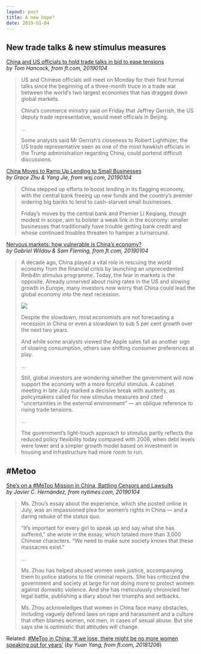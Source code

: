 ```yaml
---
layout: post
title: A new hope?
date: 2019-01-04
---
```


## New trade talks & new stimulus measures

[China and US officials to hold trade talks in bid to ease tensions](https://www.ft.com/content/d6b174de-0fca-11e9-a3aa-118c761d2745) <br> *by Tom Hancock, from ft.com, 20190104*

> US and Chinese officials will meet on Monday for their first formal talks since the beginning of a three-month truce in a trade war between the world’s two largest economies that has dragged down global markets.
>
> China’s commerce ministry said on Friday that Jeffrey Gerrish, the US deputy trade representative, would meet officials in Beijing.
>
> ...
>
> Some analysts said Mr Gerrish’s closeness to Robert Lighthizer, the US trade representative seen as one of the most hawkish officials in the Trump administration regarding China, could portend difficult discussions.

[China Moves to Ramp Up Lending to Small Businesses](https://www.wsj.com/articles/latest-chinese-central-bank-effort-better-than-nothing-analyst-says-11546604229) <br> *by Grace Zhu & Yang Jie, from wsj.com, 20190104*

> China stepped up efforts to boost lending in its flagging economy, with the central bank freeing up new funds and the country’s premier ordering big banks to lend to cash-starved small businesses.
>
> Friday’s moves by the central bank and Premier Li Keqiang, though modest in scope, aim to bolster a weak link in the economy: smaller businesses that traditionally have trouble getting bank credit and whose continued troubles threaten to hamper a turnaround.

[Nervous markets: how vulnerable is China’s economy?](https://www.ft.com/content/5839f5dc-0fdd-11e9-a3aa-118c761d2745) <br> *by Gabriel Wildau & Sam Fleming, from ft.com, 20190104*

> A decade ago, China played a vital role in rescuing the world economy from the financial crisis by launching an unprecedented Rmb4tn stimulus programme. Today, the fear in markets is the opposite. Already unnerved about rising rates in the US and slowing growth in Europe, many investors now worry that China could lead the global economy into the next recession. 
>
> ![](https://www.ft.com/__origami/service/image/v2/images/raw/http%3A%2F%2Fcom.ft.imagepublish.upp-prod-us.s3.amazonaws.com%2Fa65774e8-1022-11e9-a3aa-118c761d2745?source=next&fit=scale-down&quality=highest&width=700)
>
> Despite the slowdown, most economists are not forecasting a recession in China or even a slowdown to sub 5 per cent growth over the next two years.
>
> And while some analysts viewed the Apple sales fall as another sign of slowing consumption, others saw shifting consumer preferences at play. 
>
> ...
>
> Still, global investors are wondering whether the government will now support the economy with a more forceful stimulus. A cabinet meeting in late July marked a decisive break with austerity, as policymakers called for new stimulus measures and cited “uncertainties in the external environment” — an oblique reference to rising trade tensions. 
>
> ...
>
> The government’s light-touch approach to stimulus partly reflects the reduced policy flexibility today compared with 2008, when debt levels were lower and a simpler growth model based on investment in housing and infrastructure had more room to run. 

## \#Metoo

[She’s on a #MeToo Mission in China, Battling Censors and Lawsuits](https://www.nytimes.com/2019/01/04/world/asia/china-zhou-xiaoxuan-metoo.html) <br> *by Javier C. Hernández, from nytimes.com, 20190104*

> Ms. Zhou’s essay about the experience, which she posted online in July, was an impassioned plea for women’s rights in China — and a daring rebuke of the status quo.
>
> “It’s important for every girl to speak up and say what she has suffered,” she wrote in the essay, which totaled more than 3,000 Chinese characters. “We need to make sure society knows that these massacres exist.”
>
> ...
>
> Ms. Zhou has helped abused women seek justice, accompanying them to police stations to file criminal reports. She has criticized the government and society at large for not doing more to protect women against domestic violence. And she has meticulously chronicled her legal battle, publishing a diary about her triumphs and setbacks.
>
> Ms. Zhou acknowledges that women in China face many obstacles, including vaguely defined laws on rape and harassment and a culture that often blames women, not men, in cases of sexual abuse. But she says she is optimistic that attitudes will change.

Related: [#MeToo in China: ‘If we lose, there might be no more women speaking out for years’](https://www.ft.com/content/a0cb1c6a-f825-11e8-af46-2022a0b02a6c) (*by Yuan Yang, from ft.com, 20181206*)